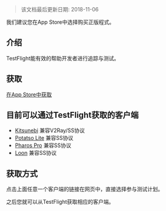 > 该文档最后更新日期: 2018-11-06


<p class="tip">我们建议您在App Store中选择购买正版程式。</p>

## 介绍

TestFlight能有效的帮助开发者进行追踪与测试。

## 获取

[在App Store中获取](https://itunes.apple.com/us/app/testflight/id899247664)

## 目前可以通过TestFlight获取的客户端

- [Kitsunebi](https://testflight.apple.com/join/2w6EF67u) 兼容V2Ray/SS协议
- [Potatso Lite](https://testflight.apple.com/join/NkF46PRd) 兼容SS协议
- [Pharos Pro](https://testflight.apple.com/join/3i6uBkB4) 兼容SS协议
- [Loon](https://testflight.apple.com/join/23LA2tmX)  兼容SS协议

## 获取方式

点击上面任意一个客户端的链接在网页中，直接选择参与测试计划。

之后您就可以从TestFlight获取相应的客户端。
